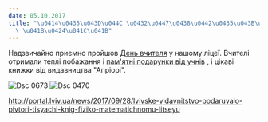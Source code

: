 ```yaml
---
date: 05.10.2017
title: "\u0414\u0435\u043D\u044C \u0432\u0447\u0438\u0442\u0435\u043B\u044F \u0443\
  \ \u041B\u0424\u041C\u041B"
---
```

Надзвичайно приємно пройшов
[День вчителя](/files/день-вчителя-у-лфмл-dsc_0673.jpg)
у нашому ліцеї. Вчителі отримали теплі побажання і
[пам'ятні подарунки від учнів](/files/день-вчителя-у-лфмл-dsc_0470.jpg)
, і цікаві книжки від видавництва "Апріорі".

![Dsc 0673](/files/день-вчителя-у-лфмл-dsc_0673_500x334.jpg)
![Dsc 0470](/files/день-вчителя-у-лфмл-dsc_0470_500x334.jpg)

http://portal.lviv.ua/news/2017/09/28/lvivske-vidavnitstvo-podaruvalo-pivtori-tisyachi-knig-fiziko-matematichnomu-litseyu